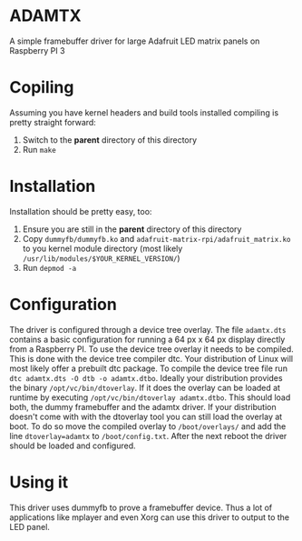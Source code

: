 ADAMTX
======

A simple framebuffer driver for large Adafruit LED matrix panels on Raspberry PI 3

# Copiling

Assuming you have kernel headers and build tools installed compiling is pretty straight forward:

1. Switch to the **parent** directory of this directory
2. Run ```make```


# Installation

Installation should be pretty easy, too:

1. Ensure you are still in the **parent**  directory of this directory
2. Copy ```dummyfb/dummyfb.ko``` and ```adafruit-matrix-rpi/adafruit_matrix.ko``` to you kernel module directory (most likely ```/usr/lib/modules/$YOUR_KERNEL_VERSION/```)
3. Run ```depmod -a```


# Configuration

The driver is configured through a device tree overlay. The file ```adamtx.dts``` contains a basic configuration for running a 64 px x 64 px display directly from a Raspberry PI.
To use the device tree overlay it needs to be compiled. This is done with the device tree compiler dtc. Your distribution of Linux will most likely offer a prebuilt dtc package.
To compile the device tree file run ```dtc adamtx.dts -O dtb -o adamtx.dtbo```. Ideally your distribution provides the binary ```/opt/vc/bin/dtoverlay```. If it does the overlay
can be loaded at runtime by executing ```/opt/vc/bin/dtoverlay adamtx.dtbo```. This should load both, the dummy framebuffer and the adamtx driver. If your distribution doesn't
come with with the dtoverlay tool you can still load the overlay at boot. To do so move the compiled overlay to ```/boot/overlays/``` and add the line ```dtoverlay=adamtx``` to
```/boot/config.txt```. After the next reboot the driver should be loaded and configured.

# Using it

This driver uses dummyfb to prove a framebuffer device. Thus a lot of applications like mplayer and even Xorg can use this driver to output to the LED panel.
